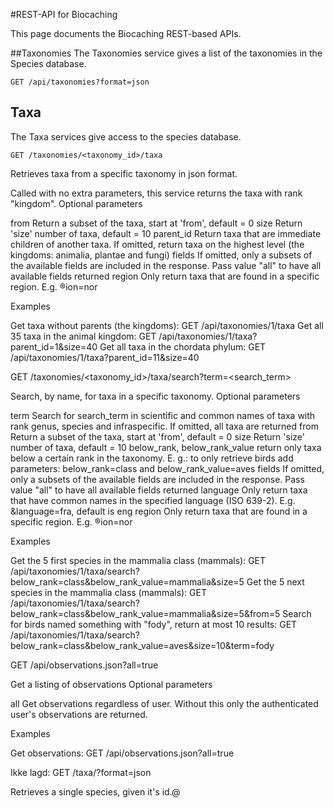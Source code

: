 #REST-API for Biocaching

This page documents the Biocaching REST-based APIs.

##Taxonomies
The Taxonomies service gives a list of the taxonomies in the Species database.

    GET /api/taxonomies?format=json

## Taxa
The Taxa services give access to the species database.

    GET /taxonomies/<taxonomy_id>/taxa

Retrieves taxa from a specific taxonomy in json format.

Called with no extra parameters, this service returns the taxa with rank "kingdom".
Optional parameters

from
    Return a subset of the taxa, start at 'from', default = 0
size
    Return 'size' number of taxa, default = 10
parent_id
    Return taxa that are immediate children of another taxa. If omitted, return taxa on the highest level (the kingdoms: animalia, plantae and fungi)
fields
    If omitted, only a subsets of the available fields are included in the response. Pass value "all" to have all available fields returned
region
    Only return taxa that are found in a specific region. E.g. ®ion=nor

Examples

Get taxa without parents (the kingdoms):
    GET /api/taxonomies/1/taxa
Get all 35 taxa in the animal kingdom:
    GET /api/taxonomies/1/taxa?parent_id=1&size=40
Get all taxa in the chordata phylum:
    GET /api/taxonomies/1/taxa?parent_id=11&size=40

GET /taxonomies/<taxonomy_id>/taxa/search?term=<search_term>

Search, by name, for taxa in a specific taxonomy.
Optional parameters

term
    Search for search_term in scientific and common names of taxa with rank genus, species and infraspecific. If omitted, all taxa are returned
from
    Return a subset of the taxa, start at 'from', default = 0
size
    Return 'size' number of taxa, default = 10
below_rank, below_rank_value
    return only taxa below a certain rank in the taxonomy. E. g.: to only retrieve birds add parameters: below_rank=class and below_rank_value=aves
fields
    If omitted, only a subsets of the available fields are included in the response. Pass value "all" to have all available fields returned
language
    Only return taxa that have common names in the specified language (ISO 639-2). E.g. &language=fra, default is eng
region
    Only return taxa that are found in a specific region. E.g. ®ion=nor

Examples

Get the 5 first species in the mammalia class (mammals):
    GET /api/taxonomies/1/taxa/search?below_rank=class&below_rank_value=mammalia&size=5
Get the 5 next species in the mammalia class (mammals):
    GET /api/taxonomies/1/taxa/search?below_rank=class&below_rank_value=mammalia&size=5&from=5
Search for birds named something with "fody", return at most 10 results:
    GET /api/taxonomies/1/taxa/search?below_rank=class&below_rank_value=aves&size=10&term=fody

GET /api/observations.json?all=true

Get a listing of observations
Optional parameters

all
    Get observations regardless of user. Without this only the authenticated user's observations are returned.

Examples

Get observations:
    GET /api/observations.json?all=true

Ikke lagd:
GET /taxa/<id>?format=json

Retrieves a single species, given it's id.@
